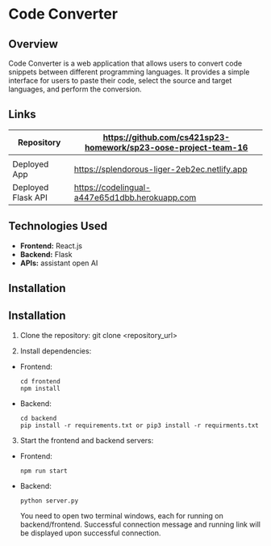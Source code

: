 # Code Converter

## Overview

Code Converter is a web application that allows users to convert code snippets between different programming languages. It provides a simple interface for users to paste their code, select the source and target languages, and perform the conversion.

## Links

| Repository         | https://github.com/cs421sp23-homework/sp23-oose-project-team-16 |
| ------------------ | --------------------------------------------------------------- |
|                    |
| Deployed App       | https://splendorous-liger-2eb2ec.netlify.app                    |
| Deployed Flask API | https://codelingual-a447e65d1dbb.herokuapp.com                  |

## Technologies Used

- **Frontend:** React.js
- **Backend:** Flask
- **APIs:** assistant open AI

## Installation

## Installation

1. Clone the repository:
   git clone <repository_url>

2. Install dependencies:

- Frontend:
  ```
  cd frontend
  npm install
  ```
- Backend:
  ```
  cd backend
  pip install -r requirements.txt or pip3 install -r requirments.txt
  ```

3. Start the frontend and backend servers:

- Frontend:
  ```
  npm run start
  ```
- Backend:
  ```
  python server.py
  ```
  You need to open two terminal windows, each for running on backend/frontend. Successful connection message and running link will be displayed upon successful connection.
